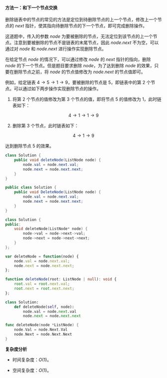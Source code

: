 #### 方法一：和下一个节点交换

删除链表中的节点的常见的方法是定位到待删除节点的上一个节点，修改上一个节点的 $\textit{next}$ 指针，使其指向待删除节点的下一个节点，即可完成删除操作。

这道题中，传入的参数 $\textit{node}$ 为要被删除的节点，无法定位到该节点的上一个节点。注意到要被删除的节点不是链表的末尾节点，因此 $\textit{node}.\textit{next}$ 不为空，可以通过对 $\textit{node}$ 和 $\textit{node}.\textit{next}$ 进行操作实现删除节点。

在给定节点 $\textit{node}$ 的情况下，可以通过修改 $\textit{node}$ 的 $\textit{next}$ 指针的指向，删除 $\textit{node}$ 的下一个节点。但是题目要求删除 $\textit{node}$，为了达到删除 $\textit{node}$ 的效果，只要在删除节点之前，将 $\textit{node}$ 的节点值修改为 $\textit{node}.\textit{next}$ 的节点值即可。

例如，给定链表 $4 \rightarrow 5 \rightarrow 1 \rightarrow 9$，要被删除的节点是 $5$，即链表中的第 $2$ 个节点。可以通过如下两步操作实现删除节点的操作。

1. 将第 $2$ 个节点的值修改为第 $3$ 个节点的值，即将节点 $5$ 的值修改为 $1$，此时链表如下：

$$
4 \rightarrow 1 \rightarrow 1 \rightarrow 9
$$

2. 删除第 $3$ 个节点，此时链表如下：

$$
4 \rightarrow 1 \rightarrow 9
$$

达到删除节点 $5$ 的效果。

```Java [sol1-Java]
class Solution {
    public void deleteNode(ListNode node) {
        node.val = node.next.val;
        node.next = node.next.next;
    }
}
```

```C# [sol1-C#]
public class Solution {
    public void DeleteNode(ListNode node) {
        node.val = node.next.val;
        node.next = node.next.next;
    }
}
```

```C++ [sol1-C++]
class Solution {
public:
    void deleteNode(ListNode* node) {
        node->val = node->next->val;
        node->next = node->next->next;
    }
};
```

```JavaScript [sol1-JavaScript]
var deleteNode = function(node) {
    node.val = node.next.val;
    node.next = node.next.next;
};
```

```TypeScript [sol1-TypeScript]
function deleteNode(root: ListNode | null): void {
    root.val = root.next.val;
    root.next = root.next.next;
};
```

```Python [sol1-Python3]
class Solution:
    def deleteNode(self, node):
        node.val = node.next.val
        node.next = node.next.next
```

```go [sol1-Golang]
func deleteNode(node *ListNode) {
    node.Val = node.Next.Val
    node.Next = node.Next.Next
}
```

**复杂度分析**

- 时间复杂度：$O(1)$。

- 空间复杂度：$O(1)$。